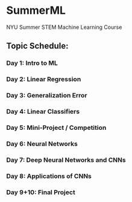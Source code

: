 # SummerML
NYU Summer STEM Machine Learning Course

## Topic Schedule:
### Day 1: Intro to ML
### Day 2: Linear Regression
### Day 3: Generalization Error
### Day 4: Linear Classifiers
### Day 5: Mini-Project / Competition
### Day 6: Neural Networks
### Day 7: Deep Neural Networks and CNNs
### Day 8: Applications of CNNs
### Day 9+10: Final Project
